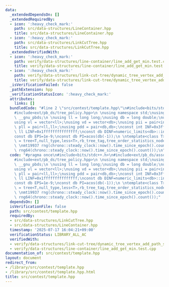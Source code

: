 ```yaml
---
data:
  _extendedDependsOn: []
  _extendedRequiredBy:
  - icon: ':heavy_check_mark:'
    path: src/data-structures/LineContainer.hpp
    title: src/data-structures/LineContainer.hpp
  - icon: ':heavy_check_mark:'
    path: src/data-structures/LinkCutTree.hpp
    title: src/data-structures/LinkCutTree.hpp
  _extendedVerifiedWith:
  - icon: ':heavy_check_mark:'
    path: verify/data-structures/line-container/line_add_get_min.test.cpp
    title: verify/data-structures/line-container/line_add_get_min.test.cpp
  - icon: ':heavy_check_mark:'
    path: verify/data-structures/link-cut-tree/dynamic_tree_vertex_add_path_sum.test.cpp
    title: verify/data-structures/link-cut-tree/dynamic_tree_vertex_add_path_sum.test.cpp
  _isVerificationFailed: false
  _pathExtension: hpp
  _verificationStatusIcon: ':heavy_check_mark:'
  attributes:
    links: []
  bundledCode: "#line 2 \"src/contest/template.hpp\"\n#include<bits/stdc++.h>\n#include<ext/pb_ds/assoc_container.hpp>\n\
    #include<ext/pb_ds/tree_policy.hpp>\n \nusing namespace std;\nusing namespace\
    \ __gnu_pbds;\n \nusing ll = long long;\nusing db = long double;\nusing vi = vector<int>;\n\
    using vl = vector<ll>;\nusing vd = vector<db>;\nusing pii = pair<int,int>;\nusing\
    \ pll = pair<ll,ll>;\nusing pdd = pair<db,db>;\nconst int INF=0x3fffffff;\nconst\
    \ ll LINF=0x1fffffffffffffff;\nconst db DINF=numeric_limits<db>::infinity();\n\
    const db EPS=1e-9;\nconst db PI=acos(db(-1));\n \ntemplate<class T>\nusing ordered_set\
    \ = tree<T,null_type,less<T>,rb_tree_tag,tree_order_statistics_node_update>;\n\
    \ \nmt19937 rng(chrono::steady_clock::now().time_since_epoch().count());\nmt19937_64\
    \ rng64(chrono::steady_clock::now().time_since_epoch().count());\n"
  code: "#pragma once\n#include<bits/stdc++.h>\n#include<ext/pb_ds/assoc_container.hpp>\n\
    #include<ext/pb_ds/tree_policy.hpp>\n \nusing namespace std;\nusing namespace\
    \ __gnu_pbds;\n \nusing ll = long long;\nusing db = long double;\nusing vi = vector<int>;\n\
    using vl = vector<ll>;\nusing vd = vector<db>;\nusing pii = pair<int,int>;\nusing\
    \ pll = pair<ll,ll>;\nusing pdd = pair<db,db>;\nconst int INF=0x3fffffff;\nconst\
    \ ll LINF=0x1fffffffffffffff;\nconst db DINF=numeric_limits<db>::infinity();\n\
    const db EPS=1e-9;\nconst db PI=acos(db(-1));\n \ntemplate<class T>\nusing ordered_set\
    \ = tree<T,null_type,less<T>,rb_tree_tag,tree_order_statistics_node_update>;\n\
    \ \nmt19937 rng(chrono::steady_clock::now().time_since_epoch().count());\nmt19937_64\
    \ rng64(chrono::steady_clock::now().time_since_epoch().count());"
  dependsOn: []
  isVerificationFile: false
  path: src/contest/template.hpp
  requiredBy:
  - src/data-structures/LinkCutTree.hpp
  - src/data-structures/LineContainer.hpp
  timestamp: '2025-07-17 16:04:21+09:00'
  verificationStatus: LIBRARY_ALL_AC
  verifiedWith:
  - verify/data-structures/link-cut-tree/dynamic_tree_vertex_add_path_sum.test.cpp
  - verify/data-structures/line-container/line_add_get_min.test.cpp
documentation_of: src/contest/template.hpp
layout: document
redirect_from:
- /library/src/contest/template.hpp
- /library/src/contest/template.hpp.html
title: src/contest/template.hpp
---
```

